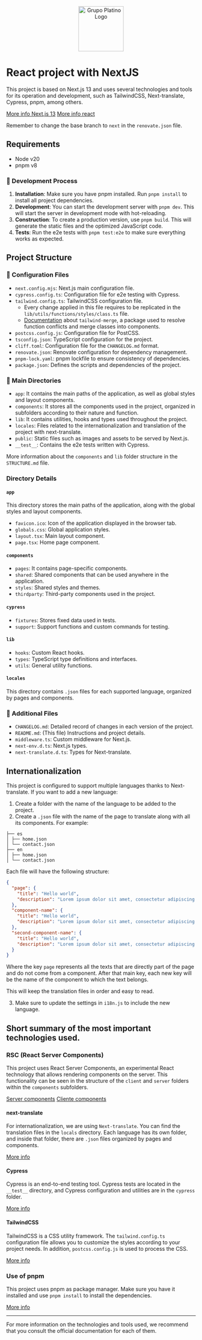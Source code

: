 <div align="center">
  <img src="https://avatars.githubusercontent.com/u/89597261?s=1024&v=4" alt="Grupo Platino Logo" width="120">
</div>

# React project with NextJS

This project is based on Next.js 13 and uses several technologies and tools for its operation and development, such as TailwindCSS, Next-translate, Cypress, pnpm, among others.

[More info Next.js 13](https://nextjs.org/docs)
[More info react](https://react.dev/)

Remember to change the base branch to `next` in the `renovate.json` file.

## Requirements

- Node v20
- pnpm v8

### 🔄 Development Process

1. **Installation**: Make sure you have pnpm installed. Run `pnpm install` to install all project dependencies.
2. **Development**: You can start the development server with `pnpm dev`. This will start the server in development mode with hot-reloading.
3. **Construction**: To create a production version, use `pnpm build`. This will generate the static files and the optimized JavaScript code.
4. **Tests**: Run the e2e tests with `pnpm test:e2e` to make sure everything works as expected.

## Project Structure

### 📂 Configuration Files

- `next.config.mjs`: Next.js main configuration file.
- `cypress.config.ts`: Configuration file for e2e testing with Cypress.
- `tailwind.config.ts`: TailwindCSS configuration file.
  - Every change applied in this file requires to be replicated in the `lib/utils/functions/styles/class.ts` file.
  - [Documentation](https://github.com/dcastil/tailwind-merge) about `tailwind-merge`, a package used to resolve function conflicts and merge classes into components.
- `postcss.config.js`: Configuration file for PostCSS.
- `tsconfig.json`: TypeScript configuration for the project.
- `cliff.toml`: Configuration file for the `CHANGELOG.md` format.
- `renovate.json`: Renovate configuration for dependency management.
- `pnpm-lock.yaml`: pnpm lockfile to ensure consistency of dependencies.
- `package.json`: Defines the scripts and dependencies of the project.

### 📂 Main Directories

- `app`: It contains the main paths of the application, as well as global styles and layout components.
- `components`: It stores all the components used in the project, organized in subfolders according to their nature and function.
- `lib`: It contains utilities, hooks and types used throughout the project.
- `locales`: Files related to the internationalization and translation of the project with next-translate.
- `public`: Static files such as images and assets to be served by Next.js.
- `__test__`: Contains the e2e tests written with Cypress.

More information about the `components` and `lib` folder structure in the `STRUCTURE.md` file.

### Directory Details

#### `app`

This directory stores the main paths of the application, along with the global styles and layout components.

- `favicon.ico`: Icon of the application displayed in the browser tab.
- `globals.css`: Global application styles.
- `layout.tsx`: Main layout component.
- `page.tsx`: Home page component.

#### `components`

- `pages`: It contains page-specific components.
- `shared`: Shared components that can be used anywhere in the application.
- `styles`: Shared styles and themes.
- `thirdparty`: Third-party components used in the project.

#### `cypress`

- `fixtures`: Stores fixed data used in tests.
- `support`: Support functions and custom commands for testing.

#### `lib`

- `hooks`: Custom React hooks.
- `types`: TypeScript type definitions and interfaces.
- `utils`: General utility functions.

#### `locales`

This directory contains `.json` files for each supported language, organized by pages and components.

### 📄 Additional Files

- `CHANGELOG.md`: Detailed record of changes in each version of the project.
- `README.md`: (This file) Instructions and project details.
- `middleware.ts`: Custom middleware for Next.js.
- `next-env.d.ts`: Next.js types.
- `next-translate.d.ts`: Types for Next-translate.

## Internationalization

This project is configured to support multiple languages thanks to Next-translate. If you want to add a new language:

1. Create a folder with the name of the language to be added to the project.
2. Create a `.json` file with the name of the page to translate along with all its components. For example:

```
├── es
│ ├── home.json
│ └── contact.json
├── en
│ ├── home.json
│ └── contact.json
```

Each file will have the following structure:

```json
{
  "page": {
    "title": "Hello world",
    "description": "Lorem ipsum dolor sit amet, consectetur adipiscing elit. Aenean facilisis arcu in tortor tincidunt pulvinar. Fusce tincidunt, ipsum id luctus viverra, arcu elit venenatis libero, ac posuere dui risus convallis urna...."
  },
  "component-name": {
    "title": "Hello world",
    "description": "Lorem ipsum dolor sit amet, consectetur adipiscing elit. Aenean facilisis arcu in tortor tincidunt pulvinar. Fusce tincidunt, ipsum id luctus viverra, arcu elit venenatis libero, ac posuere dui risus convallis urna...."
  },
  "second-component-name": {
    "title": "Hello world",
    "description": "Lorem ipsum dolor sit amet, consectetur adipiscing elit. Aenean facilisis arcu in tortor tincidunt pulvinar. Fusce tincidunt, ipsum id luctus viverra, arcu elit venenatis libero, ac posuere dui risus convallis urna...."
  }
}
```

Where the key `page` represents all the texts that are directly part of the page and do not come from a component. After that main key, each new key will be the name of the component to which the text belongs.

This will keep the translation files in order and easy to read.

3. Make sure to update the settings in `i18n.js` to include the new language.

## Short summary of the most important technologies used.

### RSC (React Server Components)

This project uses React Server Components, an experimental React technology that allows rendering components on the server. This functionality can be seen in the structure of the `client` and `server` folders within the `components` subfolders.

[Server components](https://nextjs.org/docs/app/building-your-application/rendering/server-components)
[Cliente components](https://nextjs.org/docs/app/building-your-application/rendering/client-components)

#### next-translate

For internationalization, we are using `Next-translate`. You can find the translation files in the `locals` directory. Each language has its own folder, and inside that folder, there are `.json` files organized by pages and components.

[More info](https://github.com/aralroca/next-translate/blob/master/README.md)

#### Cypress

Cypress is an end-to-end testing tool. Cypress tests are located in the `__test__` directory, and Cypress configuration and utilities are in the `cypress` folder.

[More info](https://docs.cypress.io/guides/component-testing/react/overview)

#### TailwindCSS

TailwindCSS is a CSS utility framework. The `tailwind.config.ts` configuration file allows you to customize the styles according to your project needs. In addition, `postcss.config.js` is used to process the CSS.

[More info](https://tailwindcss.com/)

### Use of pnpm

This project uses pnpm as package manager. Make sure you have it installed and use `pnpm install` to install the dependencies.

[More info](https://pnpm.io)

---

For more information on the technologies and tools used, we recommend that you consult the official documentation for each of them.
